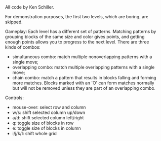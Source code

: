All code by Ken Schiller.

For demonstration purposes, the first two levels, which are boring, are skipped.

Gameplay:
Each level has a different set of patterns. Matching patterns by grouping blocks of the same size and color gives points, and getting enough points allows you to progress to the next level. There are three kinds of combos:
  - simultaneous combo: match multiple nonoverlapping patterns with a single move;
  - overlapping combo: match multiple overlapping patterns with a single move;
  - chain combo: match a pattern that results in blocks falling and forming more matches.
Blocks marked with an 'O' can form matches normally but will not be removed unless they are part of an overlapping combo.

Controls:
  - mouse-over:           select row and column
  - w/s:                  shift selected column up/down
  - a/d:                  shift selected column left/right
  - q:                    toggle size of blocks in row
  - e:                    toggle size of blocks in column
  - i/j/k/l:              shift whole grid
